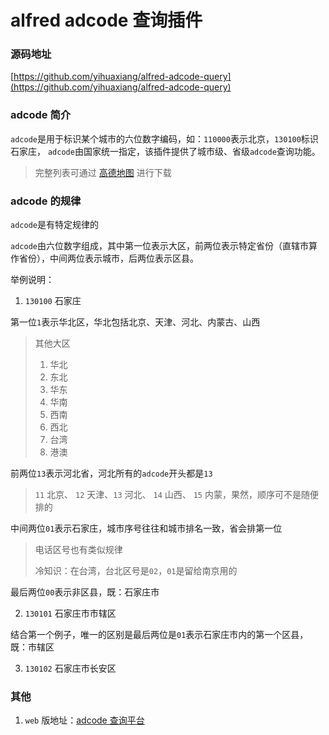 # alfred adcode 查询插件

### 源码地址

[https://github.com/yihuaxiang/alfred-adcode-query](https://github.com/yihuaxiang/alfred-adcode-query)

<ImgView title="adcode查询" url="https://z.wiki/autoupload/2022-05-24/54786b494ce54ea39269ae3860169218.image.png" />

### adcode 简介

`adcode`是用于标识某个城市的六位数字编码，如：`110000`表示北京，`130100`标识石家庄，
`adcode`由国家统一指定，该插件提供了城市级、省级`adcode`查询功能。

> 完整列表可通过 [高德地图](https://lbs.amap.com/api/webservice/download) 进行下载

### adcode 的规律

<ImgView title="adcode 规律" url="https://z.wiki/images/20220525/47c8f20b84a742a4b0c6b1ed7786d5b6.png?x-oss-process=image/resize,w_800/quality,q_80" />

`adcode`是有特定规律的

`adcode`由六位数字组成，其中第一位表示大区，前两位表示特定省份（直辖市算作省份），中间两位表示城市，后两位表示区县。

举例说明：

1. `130100` 石家庄

第一位`1`表示华北区，华北包括北京、天津、河北、内蒙古、山西

> 其他大区
> 
> 1. 华北
> 2. 东北
> 3. 华东
> 4. 华南
> 5. 西南
> 6. 西北
> 7. 台湾
> 8. 港澳

前两位`13`表示河北省，河北所有的`adcode`开头都是`13`

>`11` 北京、 `12` 天津、`13` 河北、 `14` 山西、 `15` 内蒙，果然，顺序可不是随便排的

中间两位`01`表示石家庄，城市序号往往和城市排名一致，省会排第一位

> 电话区号也有类似规律
> 
> 冷知识：在台湾，台北区号是`02`，`01`是留给南京用的

<ImgView title="adcode查询" url="https://z.wiki/images/20220525/78052b6063b1438793b44185cf1238b6.png?x-oss-process=image/resize,w_800/quality,q_80" />

最后两位`00`表示非区县，既：石家庄市

2. `130101` 石家庄市市辖区

结合第一个例子，唯一的区别是最后两位是`01`表示石家庄市内的第一个区县，既：市辖区

3. `130102` 石家庄市长安区

### 其他

1. `web` 版地址：[adcode 查询平台](https://playground.z.wiki/lbs/showCityInfo?keyword=110000) 
